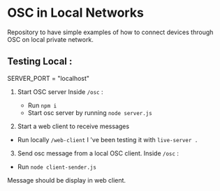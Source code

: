 # OSC in Local Networks
Repository to have simple examples of how to connect devices through OSC on local private network.

## Testing Local : 
SERVER_PORT = "localhost"

1. Start OSC server
   Inside `/osc` : 
    - Run `npm i`
    - Start osc server by running `node server.js`

2.  Start a web client to receive messages 
   - Run locally `/web-client` 
    I 've been testing it with `live-server .`

3.  Send osc message from a local OSC client.
   Inside `/osc` :
   - Run `node client-sender.js`
  
Message should be display in web client.
